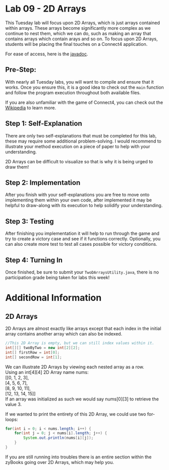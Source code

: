 # Lab 09 - 2D Arrays
This Tuesday lab will focus upon 2D Arrays, which is just arrays contained within arrays. These arrays become significantly more complex as we continue to nest them, which we can do, such as making an array that contains arrays which contain arays and so on. To focus upon 2D Arrays, students will be placing the final touches on a Connect4 application.

For ease of access, here is the [javadoc](https://csu-compsci-cs163-4.github.io/Lab182DArrays/package-summary.html).

## Pre-Step:
With nearly all Tuesday labs, you will want to compile and ensure that it works. Once you ensure this, it is a good idea to check out the `main` function and follow the program execution throughout both available files.

If you are also unfamiliar with the game of Connect4, you can check out the [Wikipedia](https://en.wikipedia.org/wiki/Connect_Four) to learn more.

## Step 1: Self-Explanation
There are only two self-explanations that must be completed for this lab, these may require some additional problem-solving. I would recommend to illustrate your method execution on a piece of paper to help with your understanding. 

2D Arrays can be difficult to visualize so that is why it is being urged to draw them!

## Step 2: Implementation
After you finish with your self-explanations you are free to move onto implementing them within your own code, after implemented it may be helpful to draw-along with its execution to help solidify your understanding.

## Step 3: Testing
After finishing you implementation it will help to run through the game and try to create a victory case and see if it functions correctly. Optionally, you can also create more test to test all cases possible for victory conditions.

## Step 4: Turning In
Once finished, be sure to submit your `TwoDArraysUtility.java`, there is no participation grade being taken for labs this week!

# Additional Information
## 2D Arrays
2D Arrays are almost exactly like arrays except that each index in the initial array contains another array which can also be indexed.
``` java
//This 2D Array is empty, but we can still index values within it.
int[][] twoByTwo = new int[2][2];
int[] firstRow = int[0];
int[] secondRow = int[1];
```
 
We can illustrate 2D Arrays by viewing each nested array as a row. \
Using an int[4][4] 2D Array name nums: \
[[0, 1, 2, 3],\
[4, 5, 6, 7],\
[8, 9, 10, 11],\
[12, 13, 14, 15]] \
If an array was initialized as such we would say nums[0][3] to retrieve the value 3.

If we wanted to print the entirety of this 2D Array, we could use two for-loops:
``` java
for(int i = 0; i < nums.length; i++) {
    for(int j = 0; j < nums[i].length; j++) {
        System.out.println(nums[i][j]);
    }
}
```

If you are still running into troubles there is an entire section within the zyBooks going over 2D Arrays, which may help you.
